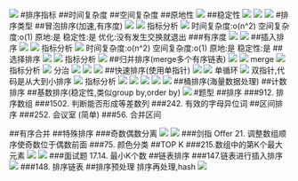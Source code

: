![](.z_01_算法_类别_排序_images/594b41e9.png)
#排序指标
##时间复杂度
##空间复杂度
##原地性
![](.z_01_算法_类别_排序_images/af30e4a6.png)
##稳定性
![](.z_01_算法_类别_排序_images/6285ac81.png)
![](.z_01_算法_类别_排序_images/33a6da55.png)
![](.z_01_算法_类别_排序_images/defc6dab.png)
#排序类型
##冒泡排序(加速,有序度)
![](.z_01_算法_类别_排序_images/1627357b.png)
![](.z_01_算法_类别_排序_images/fda1ed33.png)
指标分析
![](.z_01_算法_类别_排序_images/37c8a633.png)
时间复杂度:o(n^2)
空间复杂度:o(1)
原地:是
稳定性:是
优化:没有发生交换就退出
###有序度
![](.z_01_算法_类别_排序_images/aef45496.png)
![](.z_01_算法_类别_排序_images/6f17868e.png)
##插入排序
![](.z_01_算法_类别_排序_images/4578bfe0.png)
![](.z_01_算法_类别_排序_images/1f7eee80.png)
指标分析
![](.z_01_算法_类别_排序_images/93a5fb68.png)
时间复杂度:o(n^2)
空间复杂度:o(1)
原地:是
稳定性:是
##选择排序
![](.z_01_算法_类别_排序_images/ef261a52.png)
![](.z_01_算法_类别_排序_images/3990f4a4.png)
指标分析
![](.z_01_算法_类别_排序_images/5fa7d1bd.png)
##归并排序(merge多个有序链表)
![](.z_01_算法_类别_排序_images/f48e33e5.png)
![](.z_01_算法_类别_排序_images/3b5872a7.png)
merge
![](.z_01_算法_类别_排序_images/161f2522.png)
指标分析
![](.z_01_算法_类别_排序_images/67f5927a.png)
分治
![](.z_01_算法_类别_排序_images/a3d79538.png)
![](.z_01_算法_类别_排序_images/2d54e877.png)
![](.z_01_算法_类别_排序_images/0262a365.png)
##快速排序(使用单指针)
![](.z_01_算法_类别_排序_images/833ec5c1.png)
![](.z_01_算法_类别_排序_images/4817ba3a.png)
单循环
![](.z_01_算法_类别_排序_images/307cacb5.png)
双指针,代码是从大到小排序
![](.z_01_算法_类别_排序_images/8aca430b.png)
指标分析
![](.z_01_算法_类别_排序_images/37fa26bf.png)
![](.z_01_算法_类别_排序_images/f95308e6.png)
![](.z_01_算法_类别_排序_images/80c4e48f.png)
![](.z_01_算法_类别_排序_images/e0c422b1.png)
![](.z_01_算法_类别_排序_images/f4b4498f.png)
##桶排序(海量数据处理)
##计数排序
##基数排序(稳定性,类似group by,order by)
![](.z_01_算法_类别_排序_images/cbcf8794.png)
#题型
##排序
###912. 排序数组
[](https://leetcode-cn.com/problems/sort-an-array/)
###1502. 判断能否形成等差数列
###242. 有效的字母异位词
##区间排序
###252. 会议室 (简单)
###56. 合并区间

##有序合并
[](https://leetcode-cn.com/problems/sorted-merge-lcci/)
##特殊排序
###奇数偶数分离
![](.z_01_算法_类别_排序_images/3326f3bc.png)
![](.z_01_算法_类别_排序_images/00e24561.png)
###剑指 Offer 21. 调整数组顺序使奇数位于偶数前面
###75. 颜色分类
[](https://leetcode-cn.com/problems/sort-colors/)
##TOP K
###215.数组中的第K个最大元素
[](https://leetcode-cn.com/problems/kth-largest-element-in-an-array/)
![](.z_01_算法_类别_排序_images/6d768ad8.png)
![](.z_01_算法_类别_排序_images/e46430a9.png)
###面试题 17.14. 最小K个数
[](https://leetcode-cn.com/problems/smallest-k-lcci/)
##链表排序
###147.链表进行插入排序
[](https://leetcode-cn.com/problems/insertion-sort-list/)
![](.z_01_算法_类别_排序_images/3dc18645.png)
###148. 排序链表
[](https://leetcode-cn.com/problems/sort-list/)
##排序预处理
排序再处理,hash
![](.z_01_算法_类别_排序_images/8a9c70f4.png)
